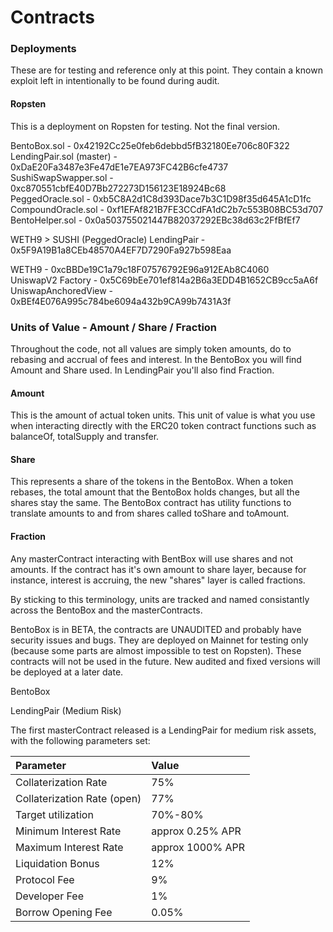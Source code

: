 # Contracts

### Deployments

These are for testing and reference only at this point. They contain a known exploit left in intentionally to be found during audit.

#### Ropsten

This is a deployment on Ropsten for testing. Not the final version.

BentoBox.sol - 0x42192Cc25e0feb6debbd5fB32180Ee706c80F322  
LendingPair.sol \(master\) - 0xDaE20Fa3487e3Fe47dE1e7EA973FC42B6cfe4737  
SushiSwapSwapper.sol - 0xc870551cbfE40D7Bb272273D156123E18924Bc68  
PeggedOracle.sol - 0xb5C8A2d1C8d393Dace7b3C1D98f35d645A1cD1fc  
CompoundOracle.sol - 0xf1EFAf821B7FE3CCdFA1dC2b7c553B08BC53d707  
BentoHelper.sol - 0x0a503755021447B82037292EBc38d63c2FfBfEf7  
  
WETH9 &gt; SUSHI \(PeggedOracle\) LendingPair - 0x5F9A19B1a8CEb48570A4EF7D7290Fa927b598Eaa

WETH9 - 0xcBBDe19C1a79c18F07576792E96a912EAb8C4060  
UniswapV2 Factory - 0x5C69bEe701ef814a2B6a3EDD4B1652CB9cc5aA6f  
UniswapAnchoredView - 0xBEf4E076A995c784be6094a432b9CA99b7431A3f  
  


### Units of Value - Amount / Share / Fraction

Throughout the code, not all values are simply token amounts, do to rebasing and accrual of fees and interest. In the BentoBox you will find Amount and Share used. In LendingPair you'll also find Fraction.

#### Amount

This is the amount of actual token units. This unit of value is what you use when interacting directly with the ERC20 token contract functions such as balanceOf, totalSupply and transfer.

#### Share

This represents a share of the tokens in the BentoBox. When a token rebases, the total amount that the BentoBox holds changes, but all the shares stay the same. The BentoBox contract has utility functions to translate amounts to and from shares called toShare and toAmount.

#### Fraction

Any masterContract interacting with BentBox will use shares and not amounts. If the contract has it's own amount to share layer, because for instance, interest is accruing, the new "shares" layer is called fractions.

By sticking to this terminology, units are tracked and named consistantly across the BentoBox and the masterContracts.



BentoBox is in BETA, the contracts are UNAUDITED and probably have security issues and bugs. They are deployed on Mainnet for testing only \(because some parts are almost impossible to test on Ropsten\). These contracts will not be used in the future. New audited and fixed versions will be deployed at a later date.

BentoBox

LendingPair \(Medium Risk\)

The first masterContract released is a LendingPair for medium risk assets, with the following parameters set:

| Parameter | Value |
| :--- | :--- |
| Collaterization Rate | 75% |
| Collaterization Rate \(open\) | 77% |
| Target utilization | 70%-80% |
| Minimum Interest Rate | approx 0.25% APR |
| Maximum Interest Rate | approx 1000% APR |
| Liquidation Bonus | 12% |
| Protocol Fee | 9% |
| Developer Fee | 1% |
| Borrow Opening Fee | 0.05% |

